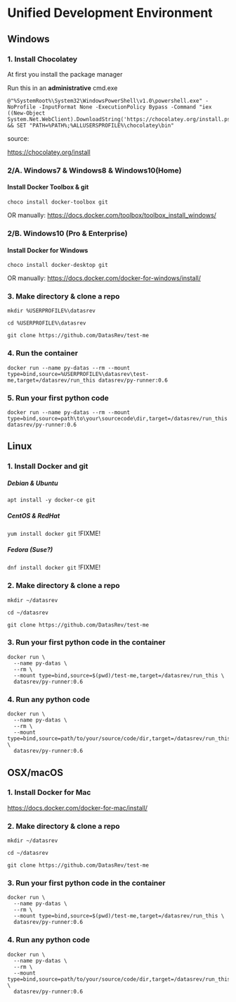 # Unified Development Environment


## Windows

### 1. Install Chocolatey
At first you install the package manager

Run this in an **administrative** cmd.exe
```
@"%SystemRoot%\System32\WindowsPowerShell\v1.0\powershell.exe" -NoProfile -InputFormat None -ExecutionPolicy Bypass -Command "iex ((New-Object System.Net.WebClient).DownloadString('https://chocolatey.org/install.ps1'))" && SET "PATH=%PATH%;%ALLUSERSPROFILE%\chocolatey\bin"
```

source:

https://chocolatey.org/install

### 2/A. Windows7 & Windows8 & Windows10(Home)

#### Install Docker Toolbox & git
`choco install docker-toolbox git`

OR manually:
https://docs.docker.com/toolbox/toolbox_install_windows/

### 2/B. Windows10 (Pro & Enterprise)

#### Install Docker for Windows
`choco install docker-desktop git`

OR manually:
https://docs.docker.com/docker-for-windows/install/

### 3. Make directory & clone a repo
`mkdir %USERPROFILE%\datasrev`

`cd %USERPROFILE%\datasrev`

`git clone https://github.com/DatasRev/test-me`

### 4. Run the container
`docker run --name py-datas --rm --mount type=bind,source=%USERPROFILE%\datasrev\test-me,target=/datasrev/run_this datasrev/py-runner:0.6`

### 5. Run your first python code
`docker run --name py-datas --rm --mount type=bind,source=path\to\your\sourcecode\dir,target=/datasrev/run_this datasrev/py-runner:0.6`

## Linux

### 1. Install Docker and git
##### Debian & Ubuntu
`apt install -y docker-ce git`

##### CentOS & RedHat
`yum install docker git` !FIXME!

##### Fedora (Suse?)
`dnf install docker git` !FIXME!

### 2. Make directory & clone a repo
`mkdir ~/datasrev`

`cd ~/datasrev`

`git clone https://github.com/DatasRev/test-me`

### 3. Run your first python code in the container
```
docker run \
  --name py-datas \
  --rm \
  --mount type=bind,source=$(pwd)/test-me,target=/datasrev/run_this \
  datasrev/py-runner:0.6
  ```
  

### 4. Run any python code
```
docker run \
  --name py-datas \
  --rm \
  --mount type=bind,source=path/to/your/source/code/dir,target=/datasrev/run_this \
  datasrev/py-runner:0.6
```


## OSX/macOS

### 1. Install Docker for Mac
https://docs.docker.com/docker-for-mac/install/

### 2. Make directory & clone a repo
`mkdir ~/datasrev`

`cd ~/datasrev`

`git clone https://github.com/DatasRev/test-me`

### 3. Run your first python code in the container
```
docker run \
  --name py-datas \
  --rm \
  --mount type=bind,source=$(pwd)/test-me,target=/datasrev/run_this \
  datasrev/py-runner:0.6
```

### 4. Run any python code
```
docker run \
  --name py-datas \
  --rm \
  --mount type=bind,source=path/to/your/source/code/dir,target=/datasrev/run_this \
  datasrev/py-runner:0.6
```
